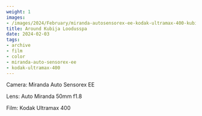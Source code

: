 ```yaml
---
weight: 1
images:
- /images/2024/February/miranda-autosensorex-ee-kodak-ultramax-400-kubija/20240203-R1-00498-019A.jpg
title: Around Kubija Loodusspa
date: 2024-02-03
tags:
- archive
- film
- color
- miranda-auto-sensorex-ee
- kodak-ultramax-400
---
```


Camera: Miranda Auto Sensorex EE

Lens: Auto Miranda 50mm f1.8

Film: Kodak Ultramax 400